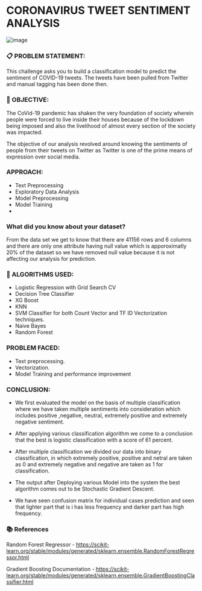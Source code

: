 # CORONAVIRUS TWEET SENTIMENT ANALYSIS

![image](https://github.com/KapilNarayanSingh/Coronavirus-Tweet-Sentiment-Analysis/assets/117643744/95d1fb48-f27c-4d75-af16-def90237dea0)


### 📋 PROBLEM STATEMENT:

This challenge asks you to build a classification model to predict the sentiment of COVID-19 tweets. The tweets have been pulled from Twitter and manual tagging has been done then.

###  🎯 OBJECTIVE: 

The CoVid-19 pandemic has shaken the very foundation of society wherein people were forced to live inside their houses because of the lockdown being imposed and also the livelihood of almost every section of the society was impacted. 

The objective of our analysis revolved around knowing the sentiments of people from their tweets on Twitter as Twitter is one of the prime means of expression over social media.

###  APPROACH:
-	Text Preprocessing
-	Exploratory Data Analysis 
-	Model Preprocessing
-	Model Training
-	
### What did you know about your dataset?
From the data set we get to know that there are 41156 rows and 6 columns and there are only one attribute having null value which is apporoximatly 20% of the dataset so we have removed null value because it is not affecting our analysis for prediction.

### 📘 ALGORITHMS USED:
- Logistic Regression with Grid Search CV
- Decision Tree Classifier
- XG Boost 
- KNN
- SVM Classifier for both Count Vector and TF ID Vectorization techniques.
- Naive Bayes
- Random Forest

### PROBLEM FACED:

-	Text preprocessing.
-	Vectorization.
-	Model Training and performance improvement

### CONCLUSION:
- We first evaluated the model on the basis of multiple classification where we have taken multiple sentiments into consideration which includes positive ,negative, neutral, extremely positive and extremely negative sentiment.

- After applying various classification algorithm we come to a conclusion that the best is logistic classification with a score of 61 percent.
- After multiple classification we divided our data into binary classification, in which extremely positive, positive and netral are taken as 0 and extremely negative and negative are taken as 1 for classification.
- The output after Deploying various Model into the system the best algorithm comes out to be Stochastic Gradient Descent.
- We have seen confusion matrix for individual cases prediction and seen that lighter part that is i
has less frequency and darker part has high frequency.


### 📚 References
Random Forest Regressor - https://scikit-learn.org/stable/modules/generated/sklearn.ensemble.RandomForestRegressor.html 

Gradient Boosting Documentation - https://scikit-learn.org/stable/modules/generated/sklearn.ensemble.GradientBoostingClassifier.html


